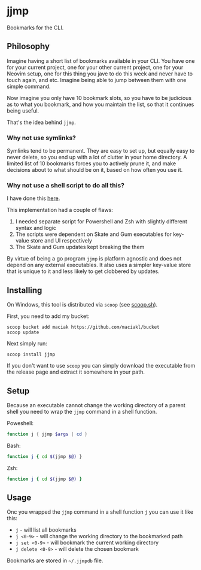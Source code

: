 # jjmp

Bookmarks for the CLI.

## Philosophy

Imagine having a short list of bookmarks available in your CLI. You have one for your current project, one for your other current project, one for your Neovim setup, one for this thing you jave to do this week and never have to touch again, and etc. Imagine being able to jump between them with one simple command.

Now imagine you only have 10 bookmark slots, so you have to be judicious as to what you bookmark, and how you maintain the list, so that it continues being useful.

That's the idea behind `jjmp`.

### Why not use symlinks?

Symlinks tend to be permanent. They are easy to set up, but equally easy to never delete, so you end up with a lot of clutter in your home directory. A limited list of 10 bookmarks forces you to actively prune it, and make decisions about to what should be on it, based on how often you use it.

### Why not use a shell script to do all this?

I have done this [here](https://gist.github.com/maciakl/b7f65bf40a1a78c06e6b0b058d76234f).

This implementation had a couple of flaws:

1. I needed separate script for Powershell and Zsh with slightly different syntax and logic
1. The scripts were dependent on Skate and Gum executables for key-value store and UI respectively
1. The Skate and Gum updates kept breaking the them

By virtue of being a go program `jjmp` is platform agnostic and does not depend on any external executables. It also uses a simpler key-value store that is unique to it and less likely to get clobbered by updates.


## Installing

 On Windows, this tool is distributed via `scoop` (see [scoop.sh](https://scoop.sh)).

 First, you need to add my bucket:

    scoop bucket add maciak https://github.com/maciakl/bucket
    scoop update

 Next simply run:
 
    scoop install jjmp

If you don't want to use `scoop` you can simply download the executable from the release page and extract it somewhere in your path.

## Setup

Because an executable cannot change the working directory of a parent shell you need to wrap the `jjmp` command in a shell function.

Poweshell:
```powershell
function j { jjmp $args | cd }
```

Bash:
```bash
function j { cd $(jjmp $@) }
```

Zsh:
```zsh
function j { cd $(jjmp $@) }
```

## Usage

Onc you wrapped the `jjmp` command in a shell function `j` you can use it like this:

- `j` - will list all bookmarks
- `j <0-9>` - will change the working directory to the bookmarked path
- `j set <0-9>` - will bookmark the current working directory
- `j delete <0-9>` - will delete the chosen bookmark

Bookmarks are stored in `~/.jjmpdb` file.
